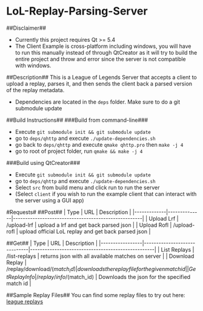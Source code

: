 LoL-Replay-Parsing-Server
=========================
##Disclaimer##
* Currently this project requires Qt >= 5.4
* The Client Example is cross-platform including windows, you will have to run this manually instead of through QtCreator as it will try to build the entire project and throw and error since the server is not compatible with windows.

##Description##
This is a League of Legends Server that accepts a client to upload a replay, parses it, and then sends the client back a parsed version of the replay metadata.

* Dependencies are located in the `deps` folder. Make sure to do a git submodule update

##Build Instructions##
###Build from command-line###
* Execute ```git submodule init && git submodule update```
* go to `deps/qhttp` and execute ```./update-dependencies.sh```
* go back to ```deps/qhttp``` and execute ```qmake qhttp.pro``` then ```make -j 4```
* go to root of project folder, run ```qmake && make -j 4```
 
###Build using QtCreator###
* Execute ```git submodule init && git submodule update```
* go to `deps/qhttp` and execute ```./update-dependencies.sh```
* Select `src` from build menu and click run to run the server
* (Select `client` if you wish to run the example client that can interact with the server using a GUI app)

#Requests#
##Post##
|     Type    |      URL     |                       Description                   |
|-------------|--------------|-----------------------------------------------------|
| Upload Lrf  | /upload-lrf  | upload a lrf and get back parsed json               |
| Upload Rofl | /upload-rofl | upload official LoL replay and get back parsed json |

##Get##
|     Type        |             URL              |                       Description                 |
|-----------------|------------------------------|---------------------------------------------------|
| List Replays    | /list-replays                | returns json with all available matches on server |
| Download Replay | /replay/download/$(match_id) | downloads the replay file for the given match id  |
| Get Replay Info | /replay/info/$(match_id)     | Downloads the json for the specified match id     |

##Sample Replay Files##
You can find some replay files to try out here: [league replays](http://www.leaguereplays.com/replays/)

